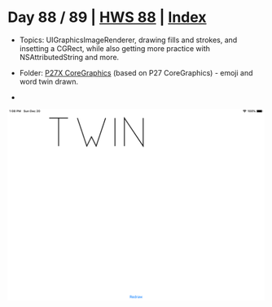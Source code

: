 # Day 88 / 89 | [HWS 88](https://www.hackingwithswift.com/100/88) | [Index](https://github.com/JulesMoorhouse/100DaysOfSwift/blob/master/README.md)

- Topics: UIGraphicsImageRenderer, drawing fills and strokes, and insetting a CGRect, while also getting more practice with NSAttributedString and more.

- Folder: [P27X CoreGraphics](https://github.com/JulesMoorhouse/100DaysOfSwift/tree/master/P27X%20CoreGraphics/CoreGraphics) (based on P27 CoreGraphics) - emoji and word twin drawn.
- 
<img src="../Images/day88-p27x.png">
